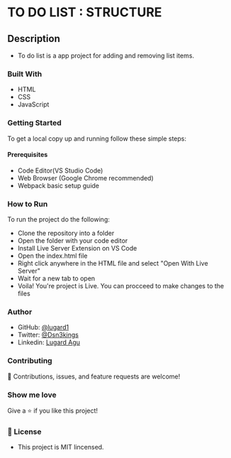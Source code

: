# TO DO LIST : STRUCTURE
## Description
- To do list is a app project for adding and removing list items.

### Built With
- HTML 
- CSS
- JavaScript

### Getting Started 
To get a local copy up and running follow these simple steps:

#### Prerequisites
- Code Editor(VS Studio Code)
- Web Browser (Google Chrome recommended)
- Webpack basic setup guide

### How to Run
To run the project do the following:
- Clone the repository into a folder
- Open the folder with your code editor
- Install Live Server Extension on VS Code
- Open the index.html file 
- Right click anywhere in the HTML file and select "Open With Live Server"
- Wait for a new tab to open
- Voila! You're project is Live. You can procceed to make changes to the files

### Author
- GitHub: [@lugard1](https://github.com/lugard1)
- Twitter: [@Dsn3kings](https://twitter.com/Dsn3kings)
- Linkedin: [Lugard Agu](https://www.linkedin.com/in/lugard-agu-45bb05b6)

### Contributing
🤝 Contributions, issues, and feature requests are welcome!

### Show me love
Give a ⭐️ if you like this project!

### 📝 License
- This project is MIT lincensed.

